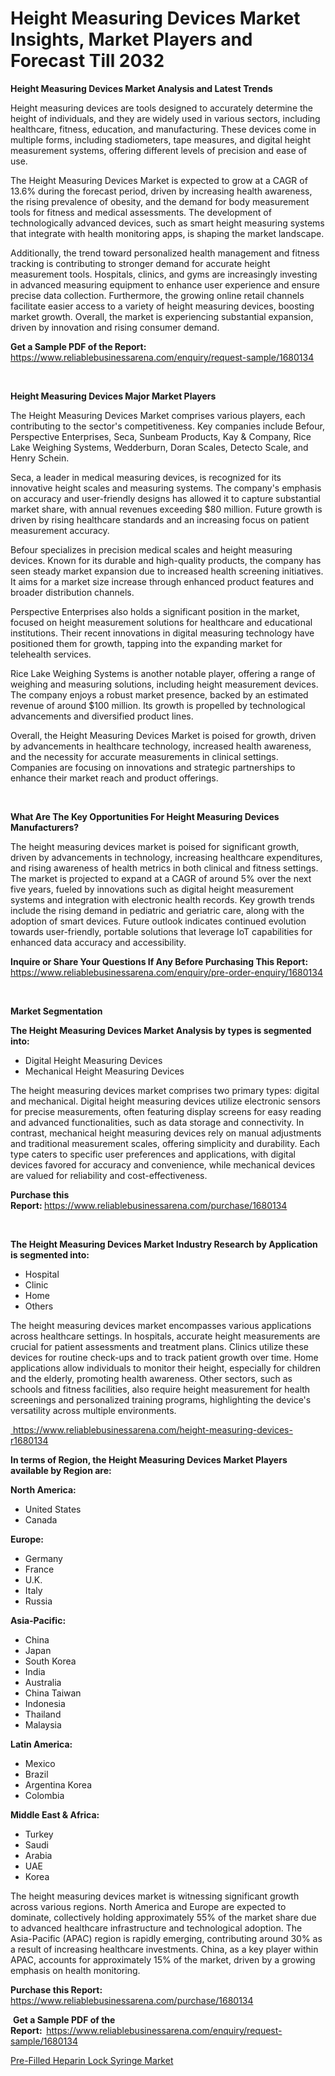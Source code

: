 <p><h1>Height Measuring Devices Market Insights, Market Players and Forecast Till 2032</h1></p><p><strong>Height Measuring Devices Market Analysis and Latest Trends</strong></p>
<p><p>Height measuring devices are tools designed to accurately determine the height of individuals, and they are widely used in various sectors, including healthcare, fitness, education, and manufacturing. These devices come in multiple forms, including stadiometers, tape measures, and digital height measurement systems, offering different levels of precision and ease of use. </p><p>The Height Measuring Devices Market is expected to grow at a CAGR of 13.6% during the forecast period, driven by increasing health awareness, the rising prevalence of obesity, and the demand for body measurement tools for fitness and medical assessments. The development of technologically advanced devices, such as smart height measuring systems that integrate with health monitoring apps, is shaping the market landscape. </p><p>Additionally, the trend toward personalized health management and fitness tracking is contributing to stronger demand for accurate height measurement tools. Hospitals, clinics, and gyms are increasingly investing in advanced measuring equipment to enhance user experience and ensure precise data collection. Furthermore, the growing online retail channels facilitate easier access to a variety of height measuring devices, boosting market growth. Overall, the market is experiencing substantial expansion, driven by innovation and rising consumer demand.</p></p>
<p><strong>Get a Sample PDF of the Report:&nbsp;</strong> <a href="https://www.reliablebusinessarena.com/enquiry/request-sample/1680134?utm_campaign=1420&utm_medium=2&utm_source=Github&utm_content=ia&utm_term=25032025&utm_id=height-measuring-devices">https://www.reliablebusinessarena.com/enquiry/request-sample/1680134</a></p>
<p>&nbsp;</p>
<p><strong>Height Measuring Devices Major Market Players</strong></p>
<p><p>The Height Measuring Devices Market comprises various players, each contributing to the sector's competitiveness. Key companies include Befour, Perspective Enterprises, Seca, Sunbeam Products, Kay & Company, Rice Lake Weighing Systems, Wedderburn, Doran Scales, Detecto Scale, and Henry Schein.</p><p>Seca, a leader in medical measuring devices, is recognized for its innovative height scales and measuring systems. The company's emphasis on accuracy and user-friendly designs has allowed it to capture substantial market share, with annual revenues exceeding $80 million. Future growth is driven by rising healthcare standards and an increasing focus on patient measurement accuracy.</p><p>Befour specializes in precision medical scales and height measuring devices. Known for its durable and high-quality products, the company has seen steady market expansion due to increased health screening initiatives. It aims for a market size increase through enhanced product features and broader distribution channels.</p><p>Perspective Enterprises also holds a significant position in the market, focused on height measurement solutions for healthcare and educational institutions. Their recent innovations in digital measuring technology have positioned them for growth, tapping into the expanding market for telehealth services.</p><p>Rice Lake Weighing Systems is another notable player, offering a range of weighing and measuring solutions, including height measurement devices. The company enjoys a robust market presence, backed by an estimated revenue of around $100 million. Its growth is propelled by technological advancements and diversified product lines.</p><p>Overall, the Height Measuring Devices Market is poised for growth, driven by advancements in healthcare technology, increased health awareness, and the necessity for accurate measurements in clinical settings. Companies are focusing on innovations and strategic partnerships to enhance their market reach and product offerings.</p></p>
<p>&nbsp;</p>
<p><strong>What Are The Key Opportunities For Height Measuring Devices Manufacturers?</strong></p>
<p><p>The height measuring devices market is poised for significant growth, driven by advancements in technology, increasing healthcare expenditures, and rising awareness of health metrics in both clinical and fitness settings. The market is projected to expand at a CAGR of around 5% over the next five years, fueled by innovations such as digital height measurement systems and integration with electronic health records. Key growth trends include the rising demand in pediatric and geriatric care, along with the adoption of smart devices. Future outlook indicates continued evolution towards user-friendly, portable solutions that leverage IoT capabilities for enhanced data accuracy and accessibility.</p></p>
<p><strong>Inquire or Share Your Questions If Any Before Purchasing This Report:</strong> <a href="https://www.reliablebusinessarena.com/enquiry/pre-order-enquiry/1680134?utm_campaign=1420&utm_medium=2&utm_source=Github&utm_content=ia&utm_term=25032025&utm_id=height-measuring-devices">https://www.reliablebusinessarena.com/enquiry/pre-order-enquiry/1680134</a></p>
<p>&nbsp;</p>
<p><strong>Market Segmentation</strong></p>
<p><strong>The Height Measuring Devices Market Analysis by types is segmented into:</strong></p>
<p><ul><li>Digital Height Measuring Devices</li><li>Mechanical Height Measuring Devices</li></ul></p>
<p><p>The height measuring devices market comprises two primary types: digital and mechanical. Digital height measuring devices utilize electronic sensors for precise measurements, often featuring display screens for easy reading and advanced functionalities, such as data storage and connectivity. In contrast, mechanical height measuring devices rely on manual adjustments and traditional measurement scales, offering simplicity and durability. Each type caters to specific user preferences and applications, with digital devices favored for accuracy and convenience, while mechanical devices are valued for reliability and cost-effectiveness.</p></p>
<p><strong>Purchase this Report:&nbsp;</strong><a href="https://www.reliablebusinessarena.com/purchase/1680134?utm_campaign=1420&utm_medium=2&utm_source=Github&utm_content=ia&utm_term=25032025&utm_id=height-measuring-devices">https://www.reliablebusinessarena.com/purchase/1680134</a></p>
<p>&nbsp;</p>
<p><strong>The Height Measuring Devices Market Industry Research by Application is segmented into:</strong></p>
<p><ul><li>Hospital</li><li>Clinic</li><li>Home</li><li>Others</li></ul></p>
<p><p>The height measuring devices market encompasses various applications across healthcare settings. In hospitals, accurate height measurements are crucial for patient assessments and treatment plans. Clinics utilize these devices for routine check-ups and to track patient growth over time. Home applications allow individuals to monitor their height, especially for children and the elderly, promoting health awareness. Other sectors, such as schools and fitness facilities, also require height measurement for health screenings and personalized training programs, highlighting the device's versatility across multiple environments.</p></p>
<p><a href="https://www.reliablebusinessarena.com/height-measuring-devices-r1680134?utm_campaign=1420&utm_medium=2&utm_source=Github&utm_content=ia&utm_term=25032025&utm_id=height-measuring-devices">&nbsp;https://www.reliablebusinessarena.com/height-measuring-devices-r1680134</a></p>
<p><strong>In terms of Region, the Height Measuring Devices Market Players available by Region are:</strong></p>
<p>
    <p> <strong> North America: </strong>
        <ul>
            <li>United States</li>
            <li>Canada</li>
        </ul>
        </p> 
    <p> <strong> Europe: </strong>
        <ul>
            <li>Germany</li>
            <li>France</li>
            <li>U.K.</li>
            <li>Italy</li>
            <li>Russia</li>
        </ul>
        </p> 
    <p> <strong> Asia-Pacific: </strong>
        <ul>
            <li>China</li>
            <li>Japan</li>
            <li>South Korea</li>
            <li>India</li>
            <li>Australia</li>
            <li>China Taiwan</li>
            <li>Indonesia</li>
            <li>Thailand</li>
            <li>Malaysia</li>
        </ul>
        </p> 
    <p> <strong> Latin America: </strong>
        <ul>
            <li>Mexico</li>
            <li>Brazil</li>
            <li>Argentina Korea</li>
            <li>Colombia</li>
        </ul>
        </p> 
    <p> <strong> Middle East & Africa: </strong>
        <ul>
            <li>Turkey</li>
            <li>Saudi</li>
            <li>Arabia</li>
            <li>UAE</li>
            <li>Korea</li>
        </ul>
    </p>
    </p>
<p><p>The height measuring devices market is witnessing significant growth across various regions. North America and Europe are expected to dominate, collectively holding approximately 55% of the market share due to advanced healthcare infrastructure and technological adoption. The Asia-Pacific (APAC) region is rapidly emerging, contributing around 30% as a result of increasing healthcare investments. China, as a key player within APAC, accounts for approximately 15% of the market, driven by a growing emphasis on health monitoring.</p></p>
<p><strong>Purchase this Report: </strong><a href="https://www.reliablebusinessarena.com/purchase/1680134?utm_campaign=1420&utm_medium=2&utm_source=Github&utm_content=ia&utm_term=25032025&utm_id=height-measuring-devices">https://www.reliablebusinessarena.com/purchase/1680134</a></p>
<p>&nbsp;<strong>Get a Sample PDF of the Report:&nbsp;&nbsp;</strong><a href="https://www.reliablebusinessarena.com/enquiry/request-sample/1680134?utm_campaign=1420&utm_medium=2&utm_source=Github&utm_content=ia&utm_term=25032025&utm_id=height-measuring-devices">https://www.reliablebusinessarena.com/enquiry/request-sample/1680134</a></p>
<p><strong></strong></p>
<p><p><a href="https://github.com/sawrovpipolo/Market-Research-Report-List-1/blob/main/pre-filled-heparin-lock-syringe-market.md?utm_campaign=1420&utm_medium=2&utm_source=Github&utm_content=ia&utm_term=25032025&utm_id=height-measuring-devices">Pre-Filled Heparin Lock Syringe Market</a></p></p>
